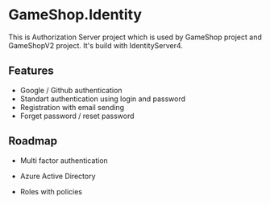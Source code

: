# GameShop.Identity

This is Authorization Server project which is used by GameShop project and GameShopV2 project.
It's build with IdentityServer4.

## Features

- Google / Github authentication
- Standart authentication using login and password
- Registration with email sending
- Forget password / reset password


## Roadmap

- Multi factor authentication

- Azure Active Directory

- Roles with policies

